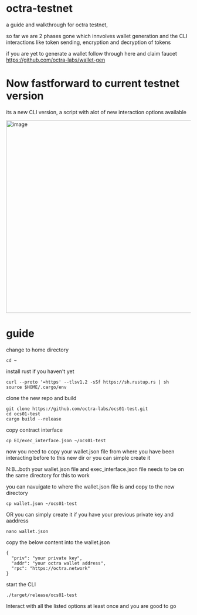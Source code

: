 # octra-testnet
a guide and walkthrough for octra testnet,


so far we are 2 phases gone which innvolves wallet generation and the CLI interactions like token sending, encryption and decryption of tokens

if you are yet to generate a wallet follow through here and claim faucet https://github.com/octra-labs/wallet-gen 


# Now fastforward to current testnet version
its a new CLI version, a script with alot of new interaction options available

<img width="742" height="526" alt="image" src="https://github.com/user-attachments/assets/0c094f53-418d-43ab-a4d5-04a1d36a424e" />

# guide

change to home directory
```
cd ~
```


install rust if you haven't yet 
```
curl --proto '=https' --tlsv1.2 -sSf https://sh.rustup.rs | sh
source $HOME/.cargo/env
```

clone the new repo and build
```
git clone https://github.com/octra-labs/ocs01-test.git
cd ocs01-test
cargo build --release
```

copy contract interface 
```
cp EI/exec_interface.json ~/ocs01-test
```

now you need to copy your wallet.json file from where you have been interacting before to this new dir or you can simple create it

N:B...both your wallet.json file and exec_interface.json file needs to be on the same directory for this to work 

you can navuigate to where the wallet.json file is and copy to the new directory
```
cp wallet.json ~/ocs01-test
```
OR you can simply create it if you have your previous private key and aaddress 

```
nano wallet.json
```

copy the below content into the wallet.json 
```
{
  "priv": "your private key",
  "addr": "your octra wallet address",
  "rpc": "https://octra.network"
}
```

start the CLI

```
./target/release/ocs01-test
```

Interact with all the listed options at least once and you are good to go
